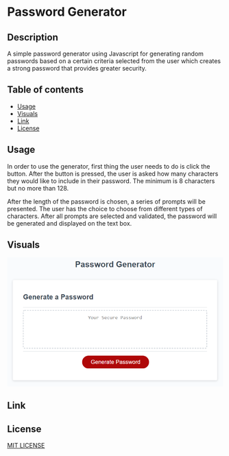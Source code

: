 # Password Generator
## Description
A simple password generator using Javascript for generating random passwords based on a certain criteria selected from the user which creates a strong password that provides greater security.

## Table of contents

* [Usage](#Usage)
* [Visuals](#Visuals)
* [Link](#Link)
* [License](#License)

## Usage
In order to use the generator, first thing the user needs to do is click the button.
After the button is pressed, the user is asked how many characters they would like to include in their password. The minimum is 8 characters but no more than 128.

After the length of the password is chosen, a series of prompts will be presented. The user has the choice to choose from different types of characters. After all prompts are selected and validated, the password will be generated and displayed on the text box.

## Visuals
![This is an image](./Assets/Images/Password-generator-screenshot.png)



## Link 

## License
[MIT LICENSE](https://raw.githubusercontent.com/Ruskin20/password-generator/main/LICENSE)


